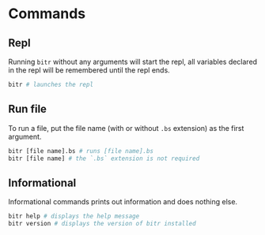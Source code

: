 # Commands

## Repl

Running `bitr` without any arguments will start the repl, all variables declared in the repl will be remembered until the repl ends.

```sh
bitr # launches the repl
```

## Run file

To run a file, put the file name (with or without `.bs` extension) as the first argument.


```sh
bitr [file name].bs # runs [file name].bs
bitr [file name] # the `.bs` extension is not required
```

## Informational

Informational commands prints out information and does nothing else.

```sh
bitr help # displays the help message
bitr version # displays the version of bitr installed
```
